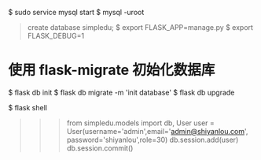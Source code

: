 $ sudo service mysql start
$ mysql -uroot
> create database simpledu;
$ export FLASK_APP=manage.py
$ export FLASK_DEBUG=1

# 使用 flask-migrate 初始化数据库
$ flask db init
$ flask db migrate -m 'init database'
$ flask db upgrade



$ flask shell
>>> from simpledu.models import db, User
>>> user = User(username='admin',email='admin@shiyanlou.com', password='shiyanlou',role=30)
>>> db.session.add(user)
>>> db.session.commit()